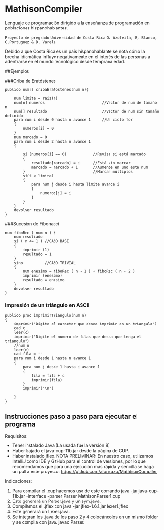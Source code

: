# MathisonCompiler
Lenguaje de programación dirigido a la enseñanza de programación en poblaciones hispanohablantes.

`Proyecto de pregrado` `Universidad de Costa Rica`
`O. Azofeifa, B, Blanco, C.Portuguez & D. Varela`

Debido a que Costa Rica es un país hispanohablante se nota cómo la brecha
idiomática influye negativamente en el interés de las personas a adentrarse en el
mundo tecnológico desde temprana edad.

##Ejemplos

###Criba de Eratóstenes

```
publico num[] cribaEratostenes(num n){

	num limite = raiz(n)
	num[n] numeros 	                        //Vector de num de tamaño n
	num[] resultado	                        //Vector de num sin tamaño definido
	para num i desde 0 hasta n avance 1		//Un ciclo for
	{
        numeros[i] = 0
    }
	num marcado = 0
	para num i desde 2 hasta n avance 1
	{

		si (numeros[i] == 0) 			//Revisa si está marcado
        {
			resultado[marcado] = i  	//Está sin marcar
		    marcado = marcado + 1	    //Aumente en uno este num
		}					            //Marcar múltiplos
        si(i < limite)
		{
            para num j desde i hasta limite avance i
			{
                numeros[j] = i
			}
		}
	}
	devolver resultado
}
```

###Sucesion de Fibonacci

```
num fiboRec ( num n ) {
    num resultado
    si ( n <= 1 ) //CASO BASE
	{
        imprimir (1)
	    resultado = 1
    }
    sino          //CASO TRIVIAL
	{
        num enesimo = fiboRec ( n - 1 ) + fiboRec ( n - 2 )
	    imprimir (enesimo)
	    resultado = enesimo
	}
	devolver resultado
}
```

### Impresión de un triángulo en ASCII

```
publico proc imprimirTriangulo(num n)
{
	imprimir("Digite el caracter que desea imprimir en un triangulo")
	cad c
	leer(c)
	imprimir("Digite el numero de filas que desea que tenga el triangulo")
	//num n
	leer(n)
	cad fila = ""
	para num i desde 1 hasta n avance 1
    {
        para num j desde 1 hasta i avance 1
        {
            fila = fila + c
            imprimir(fila)
        }
        imprimir("\n")

    }
}
```
## Instrucciones paso a paso para ejecutar el programa
Requisitos:
- Tener instalado Java (La usada fue la versiòn 8)
- Haber bajado el java-cup-11b.jar desde la página de CUP.
- Haber instalado jflex.
NOTA PRELIMINAR: En nuestro caso, utilizamos IntelliJ como IDE y GitHub para el control
de versiones, por lo que recomendamos que para una ejecución más rápida y sencilla se
haga un pull a este proyecto: <https://github.com/alonzazo/MathisonCompiler>

Indicaciones:
1. Para compilar el .cup hacemos uso de este comando
java -jar java-cup-11b.jar -interface -parser Parser MathisonParser1.cup
2. Este generará un Parser.java y un sym.java.
3. Compilamos el .jflex con
java -jar jflex-1.6.1.jar lexer1.jflex
4. Este generará un Lexer.java.
5. Se integran los .java de los paso 2 y 4 colocándolos en un mismo folder y se compila
con java.
javac Parser.
